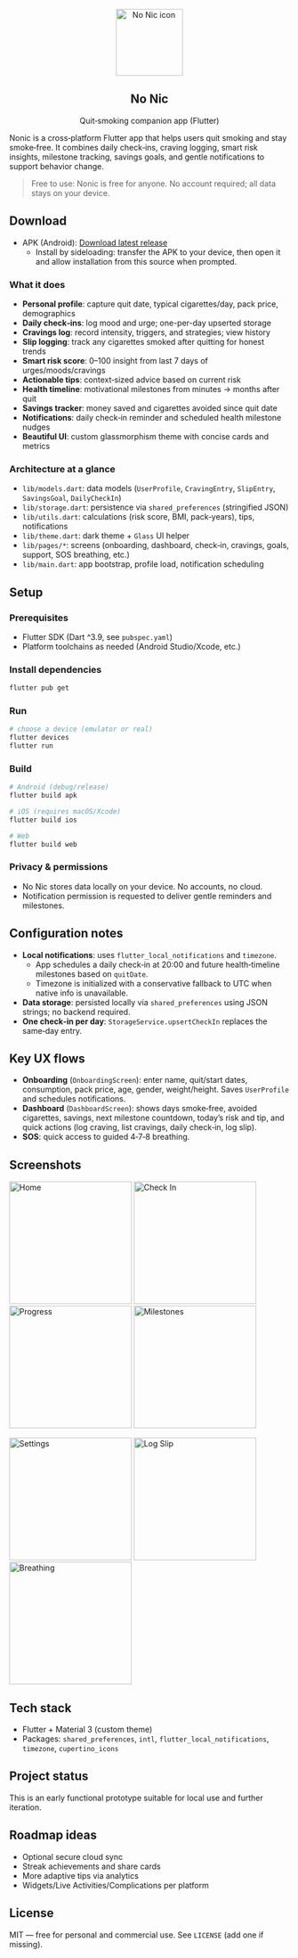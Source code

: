 <p align="center">
  <img src="assets/icon.png" width="120" alt="No Nic icon" />
</p>
<h2 align="center">No Nic</h2>
<p align="center">Quit‑smoking companion app (Flutter)</p>

Nonic is a cross‑platform Flutter app that helps users quit smoking and stay smoke‑free. It combines daily check‑ins, craving logging, smart risk insights, milestone tracking, savings goals, and gentle notifications to support behavior change.

> Free to use: Nonic is free for anyone. No account required; all data stays on your device.

## Download

- APK (Android): [Download latest release](apk/app-release.apk)
  - Install by sideloading: transfer the APK to your device, then open it and allow installation from this source when prompted.

### What it does
- **Personal profile**: capture quit date, typical cigarettes/day, pack price, demographics
- **Daily check‑ins**: log mood and urge; one-per-day upserted storage
- **Cravings log**: record intensity, triggers, and strategies; view history
- **Slip logging**: track any cigarettes smoked after quitting for honest trends
- **Smart risk score**: 0–100 insight from last 7 days of urges/moods/cravings
- **Actionable tips**: context‑sized advice based on current risk
- **Health timeline**: motivational milestones from minutes → months after quit
- **Savings tracker**: money saved and cigarettes avoided since quit date
- **Notifications**: daily check‑in reminder and scheduled health milestone nudges
- **Beautiful UI**: custom glassmorphism theme with concise cards and metrics

### Architecture at a glance
- `lib/models.dart`: data models (`UserProfile`, `CravingEntry`, `SlipEntry`, `SavingsGoal`, `DailyCheckIn`)
- `lib/storage.dart`: persistence via `shared_preferences` (stringified JSON)
- `lib/utils.dart`: calculations (risk score, BMI, pack‑years), tips, notifications
- `lib/theme.dart`: dark theme + `Glass` UI helper
- `lib/pages/*`: screens (onboarding, dashboard, check‑in, cravings, goals, support, SOS breathing, etc.)
- `lib/main.dart`: app bootstrap, profile load, notification scheduling

## Setup

### Prerequisites
- Flutter SDK (Dart ^3.9, see `pubspec.yaml`)
- Platform toolchains as needed (Android Studio/Xcode, etc.)

### Install dependencies
```bash
flutter pub get
```

### Run
```bash
# choose a device (emulator or real)
flutter devices
flutter run
```

### Build
```bash
# Android (debug/release)
flutter build apk

# iOS (requires macOS/Xcode)
flutter build ios

# Web
flutter build web
```

### Privacy & permissions
- No Nic stores data locally on your device. No accounts, no cloud.
- Notification permission is requested to deliver gentle reminders and milestones.

## Configuration notes
- **Local notifications**: uses `flutter_local_notifications` and `timezone`.
  - App schedules a daily check‑in at 20:00 and future health‑timeline milestones based on `quitDate`.
  - Timezone is initialized with a conservative fallback to UTC when native info is unavailable.
- **Data storage**: persisted locally via `shared_preferences` using JSON strings; no backend required.
- **One check‑in per day**: `StorageService.upsertCheckIn` replaces the same‑day entry.

## Key UX flows
- **Onboarding** (`OnboardingScreen`): enter name, quit/start dates, consumption, pack price, age, gender, weight/height. Saves `UserProfile` and schedules notifications.
- **Dashboard** (`DashboardScreen`): shows days smoke‑free, avoided cigarettes, savings, next milestone countdown, today’s risk and tip, and quick actions (log craving, list cravings, daily check‑in, log slip).
- **SOS**: quick access to guided 4‑7‑8 breathing.

## Screenshots

<p>
  <img alt="Home" src="screenshots/home.png" width="220" />
  <img alt="Check In" src="screenshots/check_in.png" width="220" />
  <img alt="Progress" src="screenshots/progress.png" width="220" />
  <img alt="Milestones" src="screenshots/milestones.png" width="220" />
</p>

<p>
  <img alt="Settings" src="screenshots/settings.png" width="220" />
  <img alt="Log Slip" src="screenshots/log_slip.png" width="220" />
  <img alt="Breathing" src="screenshots/breath.png" width="220" />
</p>

## Tech stack
- Flutter + Material 3 (custom theme)
- Packages: `shared_preferences`, `intl`, `flutter_local_notifications`, `timezone`, `cupertino_icons`

## Project status
This is an early functional prototype suitable for local use and further iteration.

## Roadmap ideas
- Optional secure cloud sync
- Streak achievements and share cards
- More adaptive tips via analytics
- Widgets/Live Activities/Complications per platform

## License
MIT — free for personal and commercial use. See `LICENSE` (add one if missing).

